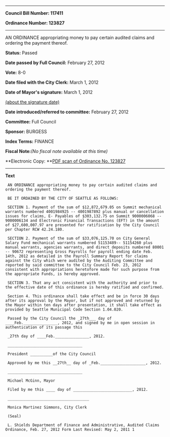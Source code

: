 

********

**Council Bill Number: 117411**
   
**Ordinance Number: 123827**
********

 AN ORDINANCE appropriating money to pay certain audited claims and ordering the payment thereof.

**Status:** Passed
   
**Date passed by Full Council:** February 27, 2012
   
**Vote:** 8-0
   
**Date filed with the City Clerk:** March 1, 2012
   
**Date of Mayor's signature:** March 1, 2012
   
[(about the signature date)](/~public/approvaldate.htm)
   
   
   
**Date introduced/referred to committee:** February 27, 2012
   
**Committee:** Full Council
   
**Sponsor:** BURGESS
   
   
**Index Terms:** FINANCE

**Fiscal Note:**_(No fiscal note available at this time)_

**Electronic Copy: **[PDF scan of Ordinance No. 123827](/~archives/Ordinances/Ord_123827.pdf)

********

**Text**
   
```
 AN ORDINANCE appropriating money to pay certain audited claims and ordering the payment thereof.

 BE IT ORDAINED BY THE CITY OF SEATTLE AS FOLLOWS:

 SECTION 1. Payment of the sum of $12,872,679.05 on Summit mechanical warrants numbered 4001984925 -- 4001987892 plus manual or cancellation issues for claims, E- Payables of $303,132.75 on Summit 9000006068 -- 9000006134 and Electronic Financial Transactions (EFT) in the amount of $27,600,007.97 are presented for ratification by the City Council per Chapter RCW 42.24.180.

 SECTION 2. Payment of the sum of $33,076,125.70 on City General Salary Fund mechanical warrants numbered 51153489-- 51154260 plus manual warrants, agencies warrants, and direct deposits numbered 80001 -- 90672 representing Gross Payrolls for payroll ending date Feb. 14th, 2012 as detailed in the Payroll Summary Report for claims against the City which were audited by the Auditing Committee and reported by said committee to the City Council Feb. 23, 2012 consistent with appropriations heretofore made for such purpose from the appropriate Funds, is hereby approved.

 SECTION 3. That any act consistent with the authority and prior to the effective date of this ordinance is hereby ratified and confirmed.

 Section 4. This ordinance shall take effect and be in force 30 days after its approval by the Mayor, but if not approved and returned by the Mayor within ten days after presentation, it shall take effect as provided by Seattle Municipal Code Section 1.04.020.

 Passed by the City Council the _27th___ day of ____Feb._______________, 2012, and signed by me in open session in authentication of its passage this

 _27th day of ____Feb._______________, 2012.

 _________________________________

 President __________of the City Council

 Approved by me this __27th__ day of _Feb.____________________, 2012.

 _________________________________

 Michael McGinn, Mayor

 Filed by me this ____ day of __________________________, 2012.

 ____________________________________

 Monica Martinez Simmons, City Clerk

 (Seal)

 L. Shields Department of Finance and Administrative, Audited Claims Ordinance, Feb. 27, 2012 Form Last Revised: May 2, 2011 1

```
